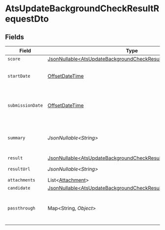 # AtsUpdateBackgroundCheckResultRequestDto


## Fields

| Field                                                                                                                                            | Type                                                                                                                                             | Required                                                                                                                                         | Description                                                                                                                                      | Example                                                                                                                                          |
| ------------------------------------------------------------------------------------------------------------------------------------------------ | ------------------------------------------------------------------------------------------------------------------------------------------------ | ------------------------------------------------------------------------------------------------------------------------------------------------ | ------------------------------------------------------------------------------------------------------------------------------------------------ | ------------------------------------------------------------------------------------------------------------------------------------------------ |
| `score`                                                                                                                                          | [JsonNullable\<AtsUpdateBackgroundCheckResultRequestDtoScore>](../../models/components/AtsUpdateBackgroundCheckResultRequestDtoScore.md)         | :heavy_minus_sign:                                                                                                                               | N/A                                                                                                                                              |                                                                                                                                                  |
| `startDate`                                                                                                                                      | [OffsetDateTime](https://docs.oracle.com/javase/8/docs/api/java/time/OffsetDateTime.html)                                                        | :heavy_minus_sign:                                                                                                                               | The start date of the candidate test                                                                                                             | 2021-01-01T01:01:01.000Z                                                                                                                         |
| `submissionDate`                                                                                                                                 | [OffsetDateTime](https://docs.oracle.com/javase/8/docs/api/java/time/OffsetDateTime.html)                                                        | :heavy_minus_sign:                                                                                                                               | The submission date of the candidate test                                                                                                        | 2021-01-01T01:01:01.000Z                                                                                                                         |
| `summary`                                                                                                                                        | *JsonNullable\<String>*                                                                                                                          | :heavy_minus_sign:                                                                                                                               | The summary about the result of the test                                                                                                         | Test is passed                                                                                                                                   |
| `result`                                                                                                                                         | [JsonNullable\<AtsUpdateBackgroundCheckResultRequestDtoResult>](../../models/components/AtsUpdateBackgroundCheckResultRequestDtoResult.md)       | :heavy_minus_sign:                                                                                                                               | N/A                                                                                                                                              |                                                                                                                                                  |
| `resultUrl`                                                                                                                                      | *JsonNullable\<String>*                                                                                                                          | :heavy_minus_sign:                                                                                                                               | The test`s result url                                                                                                                            | https://exmaple.com/result?id=xyz                                                                                                                |
| `attachments`                                                                                                                                    | List\<[Attachment](../../models/components/Attachment.md)>                                                                                       | :heavy_minus_sign:                                                                                                                               | N/A                                                                                                                                              |                                                                                                                                                  |
| `candidate`                                                                                                                                      | [JsonNullable\<AtsUpdateBackgroundCheckResultRequestDtoCandidate>](../../models/components/AtsUpdateBackgroundCheckResultRequestDtoCandidate.md) | :heavy_minus_sign:                                                                                                                               | N/A                                                                                                                                              |                                                                                                                                                  |
| `passthrough`                                                                                                                                    | Map\<String, *Object*>                                                                                                                           | :heavy_minus_sign:                                                                                                                               | Value to pass through to the provider                                                                                                            | {<br/>"other_known_names": "John Doe"<br/>}                                                                                                      |
